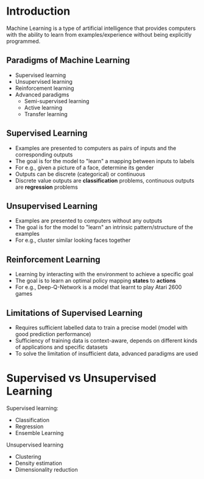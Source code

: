 # Introduction

Machine Learning is a type of artificial intelligence that provides computers with the ability to learn from examples/experience without being explicitly programmed.

## Paradigms of Machine Learning

-   Supervised learning
-   Unsupervised learning
-   Reinforcement learning
-   Advanced paradigms
    -   Semi-supervised learning
    -   Active learning
    -   Transfer learning

## Supervised Learning

-   Examples are presented to computers as pairs of inputs and the corresponding outputs
-   The goal is for the model to "learn" a mapping between inputs to labels
-   For e.g., given a picture of a face, determine its gender
-   Outputs can be discrete (categorical) or continuous
-   Discrete value outputs are **classification** problems, continuous outputs are **regression** problems

## Unsupervised Learning

-   Examples are presented to computers without any outputs
-   The goal is for the model to "learn" an intrinsic pattern/structure of the examples
-   For e.g., cluster similar looking faces together

## Reinforcement Learning

-   Learning by interacting with the environment to achieve a specific goal
-   The goal is to learn an optimal policy mapping **states** to **actions**
-   For e.g., Deep-Q-Network is a model that learnt to play Atari 2600 games

## Limitations of Supervised Learning

-   Requires sufficient labelled data to train a precise model (model with good prediction performance)
-   Sufficiency of training data is context-aware, depends on different kinds of applications and specific datasets
-   To solve the limitation of insufficient data, advanced paradigms are used

# Supervised vs Unsupervised Learning

Supervised learning:

-   Classification
-   Regression
-   Ensemble Learning

Unsupervised learning

-   Clustering
-   Density estimation
-   Dimensionality reduction
